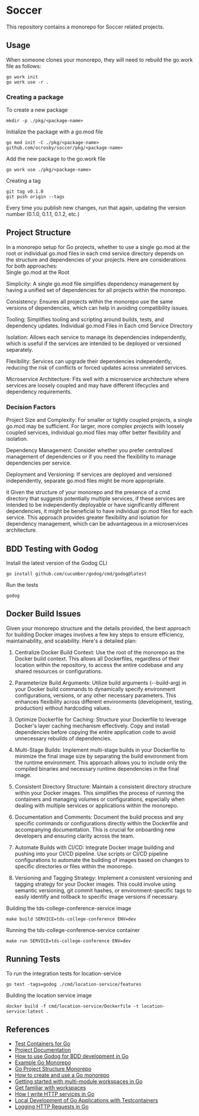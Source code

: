 # Soccer

This repository contains a monorepo for Soccer related projects.

## Usage

When someone clones your monorepo, they will need to rebuild the go.work file as follows:

```shell
go work init
go work use -r .
```

### Creating a package

To create a new package

```shell
mkdir -p ./pkg/<package-name>
```

Initialize the package with a go.mod file

```shell
go mod init -C ./pkg/<package-name> github.com/ocrosby/soccer/pkg/<package-name>
```

Add the new package to the go.work file

```shell
go work use ./pkg/<package-name>
```

Creating a tag

```shell
git tag v0.1.0
git push origin --tags
```

Every time you publish new changes, run that again, updating the version number (0.1.0, 0.1.1, 0.1.2, etc.)

## Project Structure

In a monorepo setup for Go projects, whether to use a single go.mod at the root or individual go.mod files in each cmd service directory depends on the structure and dependencies of your projects. Here are considerations for both approaches:  
Single go.mod at the Root

Simplicity: A single go.mod file simplifies dependency management by having a unified set of dependencies for all projects within the monorepo.

Consistency: Ensures all projects within the monorepo use the same versions of dependencies, which can help in avoiding compatibility issues.

Tooling: Simplifies tooling and scripting around builds, tests, and dependency updates.
Individual go.mod Files in Each cmd Service Directory

Isolation: Allows each service to manage its dependencies independently, which is useful if the services are intended to be deployed or versioned separately.

Flexibility: Services can upgrade their dependencies independently, reducing the risk of conflicts or forced updates across unrelated services.

Microservice Architecture: Fits well with a microservice architecture where services are loosely coupled and may have different lifecycles and dependency requirements.

### Decision Factors

Project Size and Complexity: For smaller or tightly coupled projects, a single go.mod may be sufficient. For larger, more complex projects with loosely coupled services, individual go.mod files may offer better flexibility and isolation.

Dependency Management: Consider whether you prefer centralized management of dependencies or if you need the flexibility to manage dependencies per service.

Deployment and Versioning: If services are deployed and versioned independently, separate go.mod files might be more appropriate.

it Given the structure of your monorepo and the presence of a cmd directory that suggests potentially multiple services, if these services are intended to be independently deployable or have significantly different dependencies, it might be beneficial to have individual go.mod files for each service. This approach provides greater flexibility and isolation for dependency management, which can be advantageous in a microservices architecture.

## BDD Testing with Godog

Install the latest version of the Godog CLI

```shell
go install github.com/cucumber/godog/cmd/godog@latest
```

Run the tests

```shell
godog
```

## Docker Build Issues

Given your monorepo structure and the details provided, the best approach for building Docker images involves a few key steps to ensure efficiency, maintainability, and scalability. Here's a detailed plan:  

1. Centralize Docker Build Context: Use the root of the monorepo as the Docker build context. This allows all Dockerfiles, regardless of their location within the repository, to access the entire codebase and any shared resources or configurations.  

2. Parameterize Build Arguments: Utilize build arguments (--build-arg) in your Docker build commands to dynamically specify environment configurations, versions, or any other necessary parameters. This enhances flexibility across different environments (development, testing, production) without hardcoding values.  

3. Optimize Dockerfile for Caching: Structure your Dockerfile to leverage Docker's layer caching mechanism effectively. Copy and install dependencies before copying the entire application code to avoid unnecessary rebuilds of dependencies.  

4. Multi-Stage Builds: Implement multi-stage builds in your Dockerfile to minimize the final image size by separating the build environment from the runtime environment. This approach allows you to include only the compiled binaries and necessary runtime dependencies in the final image.  

5. Consistent Directory Structure: Maintain a consistent directory structure within your Docker images. This simplifies the process of running the containers and managing volumes or configurations, especially when dealing with multiple services or applications within the monorepo.  

6. Documentation and Comments: Document the build process and any specific commands or configurations directly within the Dockerfile and accompanying documentation. This is crucial for onboarding new developers and ensuring clarity across the team.  

7. Automate Builds with CI/CD: Integrate Docker image building and pushing into your CI/CD pipeline. Use scripts or CI/CD pipeline configurations to automate the building of images based on changes to specific directories or files within the monorepo.  

8. Versioning and Tagging Strategy: Implement a consistent versioning and tagging strategy for your Docker images. This could involve using semantic versioning, git commit hashes, or environment-specific tags to easily identify and rollback to specific image versions if necessary.





Building the tds-college-conference-service image

```shell
make build SERVICE=tds-college-conference ENV=dev
```

Running the tds-college-conference-service container

```shell
make run SERVICE=tds-college-conference ENV=dev
```

## Running Tests

To run the integration tests for location-service

```shell
go test -tags=godog ./cmd/location-service/features
```

Building the location service image

```shell
docker build -f cmd/location-service/Dockerfile -t location-service:latest .
```

## References

- [Test Containers for Go](https://golang.testcontainers.org/)
- [Project Documentation](docs/index.md)
- [How to use Godog for BDD development in Go](https://semaphoreci.com/community/tutorials/how-to-use-godog-for-behavior-driven-development-in-go)
- [Example Go Monorepo](https://github.com/Medium-Stories/go-mono-repo)
- [Go Project Structure Monorepo](https://blog.devops.dev/go-project-structure-monorepo-daa762ec36a2)
- [How to create and use a Go monorepo](https://scriptable.com/golang/how-to-create-and-use-a-go-monorepo/)
- [Getting started with multi-module workspaces in Go](https://go.dev/doc/tutorial/workspaces/)
- [Get familiar with workspaces](https://go.dev/blog/get-familiar-with-workspaces)
- [How I write HTTP services in Go](https://grafana.com/blog/2024/02/09/how-i-write-http-services-in-go-after-13-years/)
- [Local Development of Go Applications with Testcontainers](https://www.docker.com/blog/local-development-of-go-applications-with-testcontainers/)
- [Logging HTTP Requests in Go](https://blog.kowalczyk.info/article/e00e89c3841e4f8c8c769a78b8a90b47/logging-http-requests-in-go.html)